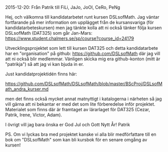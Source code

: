 2015-12-20: Från Patrik till FiLi, JaJo, JoOl, CeRo, PeNg

Hej, och välkomna till kandidatarbetet runt kursen DSLsofMath. Jag väntar fortfarande på mer information om upplägget från de kursansvariga (för kandidatarbeteskursen) men jag tänkte kolla att ni också tänker följa kursen DSLsofMath (DAT325) som går Jan-Mars: https://www.student.chalmers.se/sp/course?course_id=24179

Utvecklingsprojektet som lett till kursen DAT325 och detta kandidatarbete har en "organisation" på github:
  https://github.com/DSLsofMath
där jag vill att ni också blir medlemmar. Vänligen skicka mig era github-konton (mitt är "patrikja") så att jag vi kan bjuda in er.

Just kandidatprojektidén finns här:

  https://github.com/DSLsofMath/DSLsofMath/blob/master/BScProj/DSLsofMath_andra_kurser.md

men det finns också mycket annat matnyttigt i katalogerna i närheten så jag vill gärna att ni bekantar er med det som lite förberedelse inför projektet. Materialet som finns där är framtaget av lärarlaget för DAT325 (Cezar, Patrik, Irene, Victor, Adam).

I övrigt vill jag bara önska er God Jul och Gott Nytt År!
  Patrik

PS. Om vi lyckas bra med projektet kanske vi alla blir medförfattare till en bok om "DSLsofMath" som kan bli kursbok för en senare omgång av kursen!
